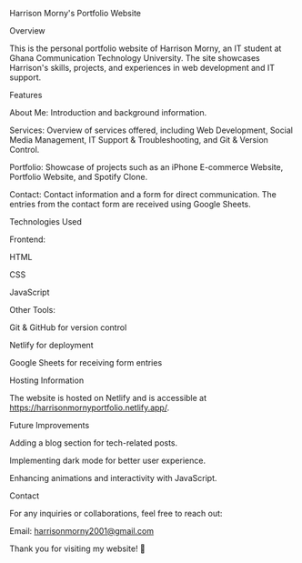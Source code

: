 Harrison Morny's Portfolio Website

Overview

This is the personal portfolio website of Harrison Morny, an IT student at Ghana Communication Technology University. The site showcases Harrison's skills, projects, and experiences in web development and IT support.

Features

About Me: Introduction and background information.

Services: Overview of services offered, including Web Development, Social Media Management, IT Support & Troubleshooting, and Git & Version Control.

Portfolio: Showcase of projects such as an iPhone E-commerce Website, Portfolio Website, and Spotify Clone.

Contact: Contact information and a form for direct communication. The entries from the contact form are received using Google Sheets.

Technologies Used

Frontend:

HTML

CSS

JavaScript

Other Tools:

Git & GitHub for version control

Netlify for deployment

Google Sheets for receiving form entries

Hosting Information

The website is hosted on Netlify and is accessible at https://harrisonmornyportfolio.netlify.app/.

Future Improvements

Adding a blog section for tech-related posts.

Implementing dark mode for better user experience.

Enhancing animations and interactivity with JavaScript.

Contact

For any inquiries or collaborations, feel free to reach out:

Email: harrisonmorny2001@gmail.com

Thank you for visiting my website! 🚀

